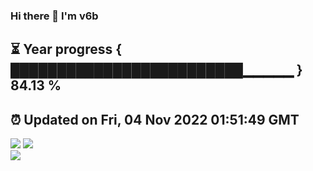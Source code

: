 ### Hi there 👋  I'm v6b  
⏳ Year progress { █████████████████████████▁▁▁▁▁ } 84.13 %
---
⏰ Updated on Fri, 04 Nov 2022 01:51:49 GMT
---
![](https://github-readme-stats.vercel.app/api?username=v6b&bg_color=30,e96443,904e95&title_color=fff&text_color=fff&layout=compact)
![](https://github-readme-stats.vercel.app/api/top-langs/?username=v6b&layout=compact&bg_color=30,e96443,904e95&title_color=fff&text_color=fff)  
![](https://gcore.jsdelivr.net/gh/v6b/v6b@main/assets/github-contribution-grid-snake.svg)

